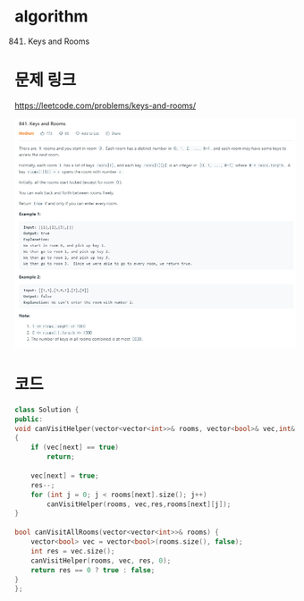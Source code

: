 ﻿# algorithm 
841. Keys and Rooms
  
  
# 문제 링크  
https://leetcode.com/problems/keys-and-rooms/  

![title](https://github.com/jungmin3834/algorithm/blob/master/image/keys-and-rooms.png)

# 코드 

```cpp
class Solution {
public:
void canVisitHelper(vector<vector<int>>& rooms, vector<bool>& vec,int& res,int next)
{
    if (vec[next] == true)
		return;
    
    vec[next] = true;
    res--;
    for (int j = 0; j < rooms[next].size(); j++)
        canVisitHelper(rooms, vec,res,rooms[next][j]);
}

bool canVisitAllRooms(vector<vector<int>>& rooms) {
	vector<bool> vec = vector<bool>(rooms.size(), false);
	int res = vec.size();
	canVisitHelper(rooms, vec, res, 0);
	return res == 0 ? true : false;
}
};
```
